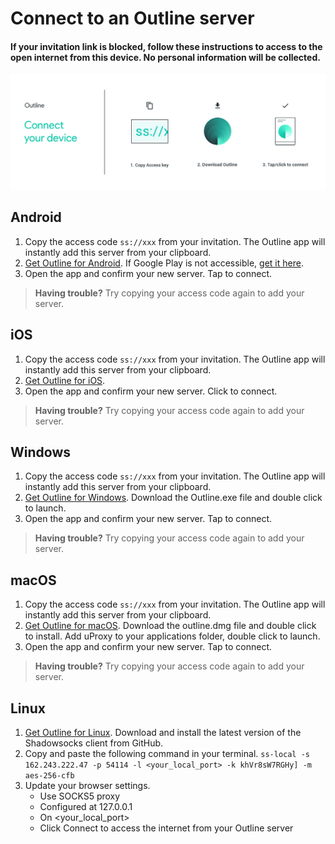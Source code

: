 # Connect to an Outline server 
#### If your invitation link is blocked, follow these instructions to access to the open internet from this device. No personal information will be collected.

![alt text](instructions.png "Description goes here")


## Android

1. Copy the access code `ss://xxx` from your invitation. The Outline app will instantly add this server from your clipboard.
2. [Get Outline for Android](https://www.google.com). If Google Play is not accessible, [get it here](https://www.google.com).
3. Open the app and confirm your new server. Tap to connect.
> **Having trouble?** Try copying your access code again to add your server. 



## iOS

1. Copy the access code `ss://xxx` from your invitation. The Outline app will instantly add this server from your clipboard.
2.  [Get Outline for iOS](https://www.google.com).
3. Open the app and confirm your new server. Click to connect.
> **Having trouble?** Try copying your access code again to add your server. 

## Windows

1. Copy the access code `ss://xxx` from your invitation. The Outline app will instantly add this server from your clipboard.
2.  [Get Outline for Windows](https://www.google.com). Download the Outline.exe file and double click to launch.
3. Open the app and confirm your new server. Tap to connect.
> **Having trouble?** Try copying your access code again to add your server. 

## macOS

1. Copy the access code `ss://xxx` from your invitation. The Outline app will instantly add this server from your clipboard.
2.  [Get Outline for macOS](https://www.google.com). Download the outline.dmg file and double click to install. Add uProxy to your applications folder, double click to launch.
3. Open the app and confirm your new server. Tap to connect.
> **Having trouble?** Try copying your access code again to add your server. 

## Linux

1.  [Get Outline for Linux](https://www.google.com). Download and install the latest version of the Shadowsocks client from GitHub.
2. Copy and paste the following command in your terminal.
`ss-local -s 162.243.222.47 -p 54114 -l <your_local_port> -k khVr8sW7RGHy] -m aes-256-cfb`
3. Update your browser settings. 
	* Use SOCKS5 proxy 
	* Configured at 127.0.0.1
	* On <your_local_port>
	* Click Connect to access the internet from your Outline server
